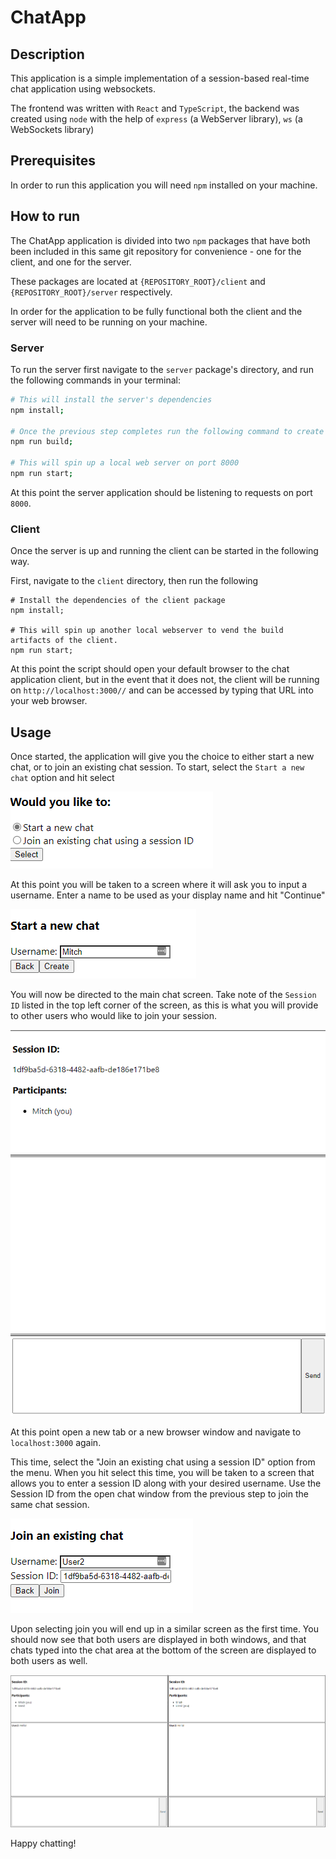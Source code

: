 # ChatApp

## Description

This application is a simple implementation of a session-based real-time chat application using websockets.

The frontend was written with `React` and `TypeScript`, the backend was created using `node` with the help of `express` (a WebServer library), `ws` (a WebSockets library)

## Prerequisites

In order to run this application you will need `npm` installed on your machine.

## How to run

The ChatApp application is divided into two `npm` packages that have both been included in this same git repository for convenience - one for the client, and one for the server.

These packages are located at `{REPOSITORY_ROOT}/client` and `{REPOSITORY_ROOT}/server` respectively.

In order for the application to be fully functional both the client and the server will need to be running on your machine.

### Server

To run the server first navigate to the `server` package's directory, and run the following commands in your terminal:

```bash
# This will install the server's dependencies
npm install;

# Once the previous step completes run the following command to create a build folder with the built project
npm run build;

# This will spin up a local web server on port 8000
npm run start;
```

At this point the server application should be listening to requests on port `8000`.

### Client

Once the server is up and running the client can be started in the following way.

First, navigate to the `client` directory, then run the following

```
# Install the dependencies of the client package
npm install;

# This will spin up another local webserver to vend the build artifacts of the client.
npm run start;
```

At this point the script should open your default browser to the chat application client, but in the event that it does not, the client will be running on `http://localhost:3000//` and can be accessed by typing that URL into your web browser.

## Usage

Once started, the application will give you the choice to either start a new chat, or to join an existing chat session. To start, select the `Start a new chat` option and hit select

![StartChat](StartChat.PNG)

At this point you will be taken to a screen where it will ask you to input a username. Enter a name to be used as your display name and hit "Continue"

![StartChatUsername](StartChatUsername.PNG)

You will now be directed to the main chat screen. Take note of the `Session ID` listed in the top left corner of the screen, as this is what you will provide to other users who would like to join your session.

![ChatScreenSingleUser](ChatScreenSingleUser.PNG)

At this point open a new tab or a new browser window and navigate to `localhost:3000` again.

This time, select the "Join an existing chat using a session ID" option from the menu. When you hit select this time, you will be taken to a screen that allows you to enter a session ID along with your desired username. Use the Session ID from the open chat window from the previous step to join the same chat session.

![JoinChat](JoinChat.PNG)

Upon selecting join you will end up in a similar screen as the first time. You should now see that both users are displayed in both windows, and that chats typed into the chat area at the bottom of the screen are displayed to both users as well.

![PopulatedChat](PopulatedChat.PNG)

Happy chatting!
